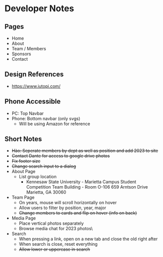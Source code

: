 # Developer Notes

## Pages
- Home
- About
- Team / Members
- Sponsors
- Contact

## Design References
- https://www.iutopi.com/

## Phone Accessible
- PC: Top Navbar
- Phone: Bottom navbar (only svgs)
  - Will be using Amazon for reference

## Short Notes
  
- ~~Hào: Seperate members by dept as well as position and add 2023 to site~~
- ~~Contact Dante for access to google drive photos~~
- ~~Fix footer size~~
- ~~Change search input to a dialog~~
- About Page
  - List group location
    - Kennesaw State University - Marietta Campus
      Student Competition Team Building - Room O-106
      659 Arntson Drive
      Marietta, GA 30060
- Team Page
  - On years, mouse will scroll horizontally on hover
  - Allow users to filter by position, year, major
  - ~~Change members to cards and flip on hover (info on back)~~
- Media Page
  - Place vertical photos separately
  - Browse media chat for 2023 photos\
- Search
  - When pressing a link, open on a new tab and close the old right after
  - When search is close, reset everything
  - ~~Allow lower or uppercase in search~~